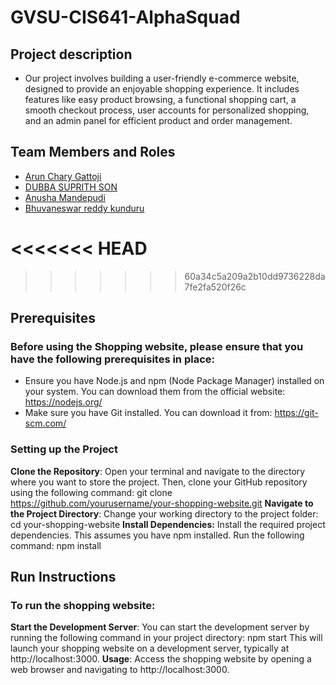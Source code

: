 # GVSU-CIS641-AlphaSquad 

## Project description
- Our project involves building a user-friendly e-commerce website, designed to provide an enjoyable shopping experience. It includes features like easy product browsing, a functional shopping cart, a smooth checkout process, user accounts for personalized shopping, and an admin panel for efficient product and order management.

## Team Members and Roles
* [Arun Chary Gattoji](https://github.com/arunChary024/CIS641-HW2-Gattoji.git)
* [DUBBA SUPRITH SON](https://github.com/suprithson/CIS641-HW2-dubba.git)
* [Anusha Mandepudi](https://github.com/Anu8374/CIS641-HW2-Mandepudi.git)
* [Bhuvaneswar reddy kunduru](https://github.com/Bhunakunduru/CIS641-HW2-kunduru)
 
<<<<<<< HEAD
=======

>>>>>>> 60a34c5a209a2b10dd9736228da7fe2fa520f26c
## Prerequisites
### Before using the Shopping website, please ensure that you have the following prerequisites in place:
- Ensure you have Node.js and npm (Node Package Manager) installed on your system. You can download them from the official website: https://nodejs.org/
- Make sure you have Git installed. You can download it from: https://git-scm.com/

### Setting up the Project
**Clone the Repository**: Open your terminal and navigate to the directory where you want to store the project. Then, clone your GitHub repository using the following command: 
	git clone https://github.com/yourusername/your-shopping-website.git
**Navigate to the Project Directory**: Change your working directory to the project folder:
	cd your-shopping-website
**Install Dependencies:** Install the required project dependencies. This assumes you have npm installed. Run the following command:
	npm install


## Run Instructions
### To run the shopping website:
**Start the Development Server**: You can start the development server by running the following command in your project directory:
	npm start
This will launch your shopping website on a development server, typically at http://localhost:3000.
**Usage**: Access the shopping website by opening a web browser and navigating to http://localhost:3000.



